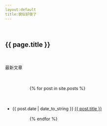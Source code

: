 ```yaml
---
layout:default
title:貌似好使了
---
```


　　<h2>{{ page.title }}</h2>
　　<p>最新文章</p>
　　<ul>

　　　　{% for post in site.posts %}

　　　　　　<li>{{ post.date | date_to_string }} <a href="{{ site.baseurl }}{{ post.url }}">{{ post.title }}</a></li>

　　　　{% endfor %}

　　</ul>
